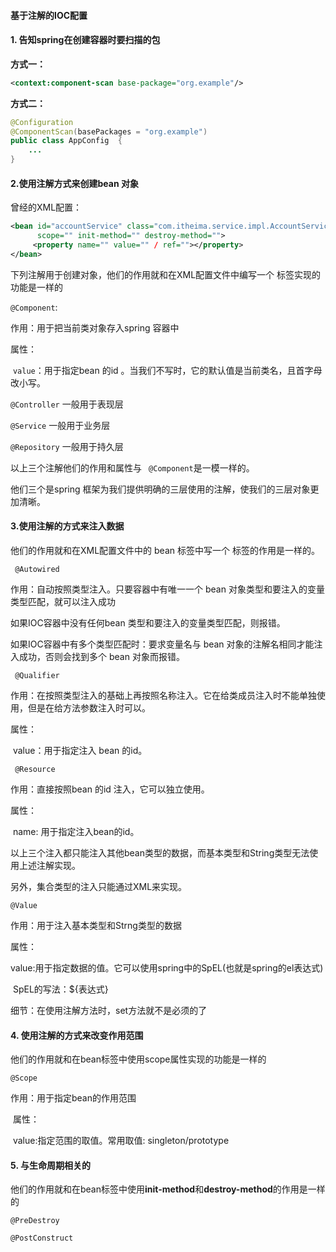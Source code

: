 #### 基于注解的IOC配置

#### 1. 告知spring在创建容器时要扫描的包

**方式一：**

```xml
<context:component-scan base-package="org.example"/>
```



**方式二：**

```java
@Configuration
@ComponentScan(basePackages = "org.example")
public class AppConfig  {
    ...
}
```

#### 2.使用注解方式来创建bean 对象

曾经的XML配置：

```xml
<bean id="accountService" class="com.itheima.service.impl.AccountServiceImpl"
      scope="" init-method="" destroy-method="">
     <property name="" value="" / ref=""></property>
</bean>
```

下列注解用于创建对象，他们的作用就和在XML配置文件中编写一个<bean> 标签实现的功能是一样的

```@Component```:

作用：用于把当前类对象存入spring 容器中

属性：

​	```value```：用于指定bean 的id 。当我们不写时，它的默认值是当前类名，且首字母改小写。

```@Controller``` 一般用于表现层

```@Service``` 一般用于业务层

```@Repository``` 一般用于持久层

以上三个注解他们的作用和属性与 ``` @Component```是一模一样的。

他们三个是spring 框架为我们提供明确的三层使用的注解，使我们的三层对象更加清晰。

#### 3.使用注解的方式来注入数据

他们的作用就和在XML配置文件中的 bean 标签中写一个 <property> 标签的作用是一样的。

``` @Autowired```

作用：自动按照类型注入。只要容器中有唯一一个 bean 对象类型和要注入的变量类型匹配，就可以注入成功

如果IOC容器中没有任何bean 类型和要注入的变量类型匹配，则报错。

如果IOC容器中有多个类型匹配时：要求变量名与 bean 对象的注解名相同才能注入成功，否则会找到多个 bean 对象而报错。

``` @Qualifier```

作用：在按照类型注入的基础上再按照名称注入。它在给类成员注入时不能单独使用，但是在给方法参数注入时可以。

属性：

​	value：用于指定注入 bean 的id。

``` @Resource```

作用：直接按照bean 的id 注入，它可以独立使用。

属性：

​	name: 用于指定注入bean的id。

以上三个注入都只能注入其他bean类型的数据，而基本类型和String类型无法使用上述注解实现。

另外，集合类型的注入只能通过XML来实现。

```@Value```

作用：用于注入基本类型和Strng类型的数据

属性：

​	value:用于指定数据的值。它可以使用spring中的SpEL(也就是spring的el表达式)

​	SpEL的写法：${表达式}

细节：在使用注解方法时，set方法就不是必须的了

#### 4. 使用注解的方式来改变作用范围

他们的作用就和在bean标签中使用scope属性实现的功能是一样的

```@Scope```

作用：用于指定bean的作用范围

​	属性：

​	value:指定范围的取值。常用取值: singleton/prototype

#### 5. 与生命周期相关的

他们的作用就和在bean标签中使用**init-method**和**destroy-method**的作用是一样的

```@PreDestroy```

```@PostConstruct```